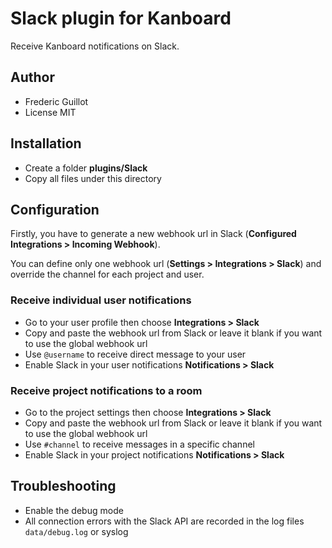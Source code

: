 Slack plugin for Kanboard
=========================

Receive Kanboard notifications on Slack.

Author
------

- Frederic Guillot
- License MIT

Installation
------------

- Create a folder **plugins/Slack**
- Copy all files under this directory

Configuration
-------------

Firstly, you have to generate a new webhook url in Slack (**Configured Integrations > Incoming Webhook**).

You can define only one webhook url (**Settings > Integrations > Slack**) and override the channel for each project and user.

### Receive individual user notifications

- Go to your user profile then choose **Integrations > Slack**
- Copy and paste the webhook url from Slack or leave it blank if you want to use the global webhook url
- Use `@username` to receive direct message to your user
- Enable Slack in your user notifications **Notifications > Slack**

### Receive project notifications to a room

- Go to the project settings then choose **Integrations > Slack**
- Copy and paste the webhook url from Slack or leave it blank if you want to use the global webhook url
- Use `#channel` to receive messages in a specific channel
- Enable Slack in your project notifications **Notifications > Slack**

## Troubleshooting

- Enable the debug mode
- All connection errors with the Slack API are recorded in the log files `data/debug.log` or syslog
